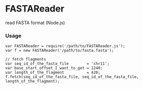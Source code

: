 FASTAReader
============
read FASTA format (Node.js)

### Usage ###
    var FASTAReader = require('/path/to/FASTAReader.js');
    var f = new FASTAReader('/path/to/fasta.fasta');

    // fetch flagments
    var seq_id_of_the_fasta_file        = 'chr11';
    var base_start_offset_I_want_to_get = 1240;
    var length_of_the_flagment          = 420;
    f.fetch(seq_id_of_the_fasta_file, seq_id_of_the_fasta_file, length_of_the_flagment);

